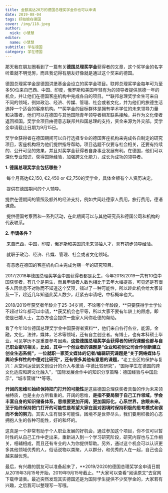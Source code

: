 ```yaml
---
title: 金额高达20万的德国总理奖学金你也可以申请
date: 2019-08-04
tags: 好姑娘在德国
cover: /img/118.jpeg
author: 
  nick: 小慧慧
editor: 
  name: 小慧慧
subtitle: 学在德国
category: 学在德国
---
```



那天我在朋友圈看到了一篇有关**德国总理奖学金**获得者的文章，这个奖学金的名字听着就不明觉厉，而且我记得有朋友好像就是通过这个奖来的德国。



德国总理奖学金是德国洪堡基金会设立的奖学金项目。联邦总理奖学金每年可为至多50位来自巴西、中国、印度，俄罗斯和美国年轻有为的领导者提供旅德一年的机会，并让他们在德国客座机构中完成各自的项目。**联邦总理奖学金生可来自不同的领域，例如政治、经济、传媒、管理、社会或者文化，并为他们的旅德生活选择一个适合的客座机构。**奖学金的目标群体是拥有学术学位的未来领导力量和决策者，他们可以在德国与其他国际青年领导者相互联系接触，并作为文化使者返回祖国。奖学金项目由德意志联邦共和国总理的支持，资金来源为外交部。奖学金申请截止日期为9月15日。



奖学金获得者在德国期间可以自行选择专业的德国客座机构来完成各自制定的研究项目，客座机构将为他们提供指导帮助。项目选题不仅要与社会相关，还要有持续的、公开可见的效果，并且对奖学金获得者自身事业发展有利。在德国，他们可以深化专业知识，获得国际经验，加强跨文化能力，成长为成功的领导者。

**1. 德国总理奖学金包括哪些？**

 每个月高达€2,150, €2,450 or €2,750的奖学金，具体金额有个人资历决定。

 提供在德国期间的个人辅导。

 提供在德期间的管照及额外的经济支持，例如共同赴德家人费用，旅行费用，德语课费。

 提供德国考察团和一系列活动，在此期间可以与其他研究员和德国公司和机构的代表联系。



**2. 申请条件？**



 来自巴西，中国，印度，俄罗斯和美国的未来领袖人才，具有初步领导经验。

 就职于政治、经济、传媒、管理、社会或者文化领域。

 有意愿在德国的客座机构自主完成为期一年的研究项目。



2017/2018年德国总理奖学金中国获得者都是女生，今年2018/2019一共有10位中国获奖者，有几个是男生，而且申请者人数也相比于去年大幅提高，可见还是有很多人因信息不对称而不知道这个奖项，错过了一种可能性，所以趁此机会给大家普及一下，趁近几年知道此奖人数少，赶紧去申请吧，中标概率也大。



2018/2019年获奖者年龄介于25-34岁间，不论哪个年龄段，**只要获得学士学位不超过12年都可以申请，**获奖机会也平等，所以大家不要有年龄上的顾虑，即使是已婚人士，主办方也会提供一些家人同你赴德的帮助。



看了今年10位德国总理奖学金中国获得者资料**，他们来自各行各业，能源，金融，文化，法律，媒体，艺术等领域，还有自主创业者。有博士，也有本科硕士毕业，可见学历不是重要参考因素。**这些德国总理奖学金获得者的研究课题也都与自己职业密切相关，比如，其中一个创业者的课题是“企业和初创公司合作创新建立创业生态系统”，一位就职一家英文媒体的记者/编辑研究课题是“关于网络媒体与舆论多样性的中德对比研究”，还有很多其他有意思的课题，**“老工业区的保护与复兴：从空间运营到文创设计的介入与激活-中德比较研究”，“国际学生在德国的跨文化适应和跨文化融入”，“国际发展合作中的知识分享策略：德国经验与中国启示”，“城市营销”**等等。



**开阔的思维**和**始终保持把门打开的可能性**是这些德国总理获奖者具备的作为未来领袖特质，也是主办方所看重的。开阔的思维，**是指不要局限于自己工作领域，学会丰富自身的知识储备体系，思维要更加开阔，更加国际化，心系世界，放眼未来。**至于始终保持把门打开的可能性是希望大家在**面对困境时保持积极的思考模式和锲而不舍的努力**。其实人生有很多可能性，困境不是世界尽头，我们要用积极的心态拥抱人生的各种可能性，好的和坏的。



这真是一个非常有助于个人职业发展的好机会，通过参加这个项目，你不仅可以暂时性的从自己工作中走出来，重新进入到一个学习研究阶段，研究内容也与工作相关，相辅相成，而且还有专业的人为你提供帮助。另外，通过这个机会可以认识更多其他领域优秀的人，俗话说物以类聚，人以群分，和优秀的人在一起，自己也会越来越优秀。



最后，有兴趣的朋友可以准备起来了，**2019/2020的德国总理奖学金申请日期从2019年3月15号开始，2019年9月15号截止。**大家可以查看“阅读原文”去官网下载申请表。最近突然发现其实德国还是为国际学生提供不少奖学金的，大家若有兴趣，之后我可以整理写一写哦。